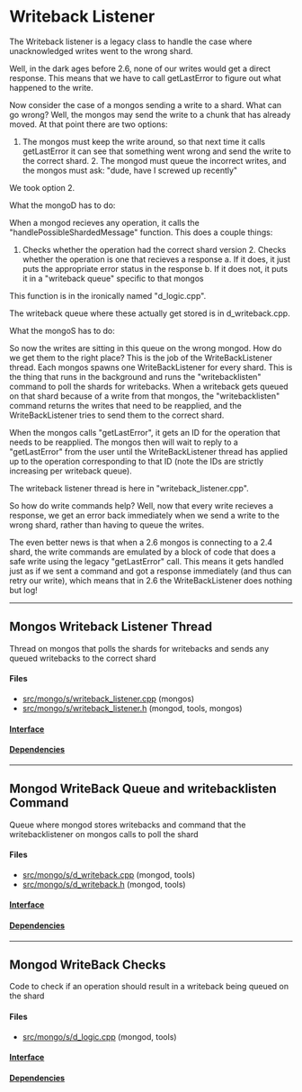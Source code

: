 # Writeback Listener
The Writeback listener is a legacy class to handle the case where unacknowledged writes went to the wrong shard.

Well, in the dark ages before 2.6, none of our writes would get a direct response.  This means that we have to call getLastError to figure out what happened to the write.

Now consider the case of a mongos sending a write to a shard.  What can go wrong?  Well, the mongos may send the write to a chunk that has already moved.  At that point there are two options:

1.  The mongos must keep the write around, so that next time it calls getLastError it can see that something went wrong and send the write to the correct shard. 2.  The mongod must queue the incorrect writes, and the mongos must ask: "dude, have I screwed up recently"

We took option 2.





What the mongoD has to do:

When a mongod recieves any operation, it calls the "handlePossibleShardedMessage" function. This does a couple things:

1.  Checks whether the operation had the correct shard version 2.  Checks whether the operation is one that recieves a response a. If it does, it just puts the appropriate error status in the response b. If it does not, it puts it in a "writeback queue" specific to that mongos

This function is in the ironically named "d\_logic.cpp".

The writeback queue where these actually get stored is in d\_writeback.cpp.





What the mongoS has to do:

So now the writes are sitting in this queue on the wrong mongod.  How do we get them to the right place?  This is the job of the WriteBackListener thread.  Each mongos spawns one WriteBackListener for every shard.  This is the thing that runs in the background and runs the "writebacklisten" command to poll the shards for writebacks.  When a writeback gets queued on that shard because of a write from that mongos, the "writebacklisten" command returns the writes that need to be reapplied, and the WriteBackListener tries to send them to the correct shard.

When the mongos calls "getLastError", it gets an ID for the operation that needs to be reapplied.  The mongos then will wait to reply to a "getLastError" from the user until the WriteBackListener thread has applied up to the operation corresponding to that ID (note the IDs are strictly increasing per writeback queue).

The writeback listener thread is here in "writeback\_listener.cpp".

So how do write commands help?  Well, now that every write recieves a response, we get an error back immediately when we send a write to the wrong shard, rather than having to queue the writes.

The even better news is that when a 2.6 mongos is connecting to a 2.4 shard, the write commands are emulated by a block of code that does a safe write using the legacy "getLastError" call.  This means it gets handled just as if we sent a command and got a response immediately (and thus can retry our write), which means that in 2.6 the WriteBackListener does nothing but log!


-------------

## Mongos Writeback Listener Thread
Thread on mongos that polls the shards for writebacks and sends any queued writebacks to the correct shard

#### Files
- [src/mongo/s/writeback\_listener.cpp](https://github.com/mongodb/mongo/tree/r2.6.0/src/mongo/s/writeback_listener.cpp)   (mongos)
- [src/mongo/s/writeback\_listener.h](https://github.com/mongodb/mongo/tree/r2.6.0/src/mongo/s/writeback_listener.h)   (mongod, tools, mongos)

#### [Interface](interface/0)

#### [Dependencies](dependencies/0)

-------------

## Mongod WriteBack Queue and writebacklisten Command
Queue where mongod stores writebacks and command that the writebacklistener on mongos calls to poll the shard

#### Files
- [src/mongo/s/d\_writeback.cpp](https://github.com/mongodb/mongo/tree/r2.6.0/src/mongo/s/d_writeback.cpp)   (mongod, tools)
- [src/mongo/s/d\_writeback.h](https://github.com/mongodb/mongo/tree/r2.6.0/src/mongo/s/d_writeback.h)   (mongod, tools)

#### [Interface](interface/1)

#### [Dependencies](dependencies/1)

-------------

## Mongod WriteBack Checks
Code to check if an operation should result in a writeback being queued on the shard

#### Files
- [src/mongo/s/d\_logic.cpp](https://github.com/mongodb/mongo/tree/r2.6.0/src/mongo/s/d_logic.cpp)   (mongod, tools)

#### [Interface](interface/2)

#### [Dependencies](dependencies/2)
